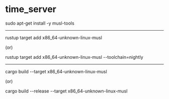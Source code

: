 # time_server

sudo apt-get install -y musl-tools

---

rustup target add x86_64-unknown-linux-musl

(or)

rustup target add x86_64-unknown-linux-musl --toolchain=nightly

---

cargo build --target x86_64-unknown-linux-musl

(or)

cargo build --release --target x86_64-unknown-linux-musl
